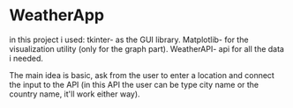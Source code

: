 # WeatherApp

in this project i used:
tkinter- as the GUI library.
Matplotlib- for the visualization utility (only for the graph part).
WeatherAPI- api for all the data i needed. 

The main idea is basic, 
ask from the user to enter a location and connect the input to the API (in this API the user can be type  city name or the country name, it'll work either way).
